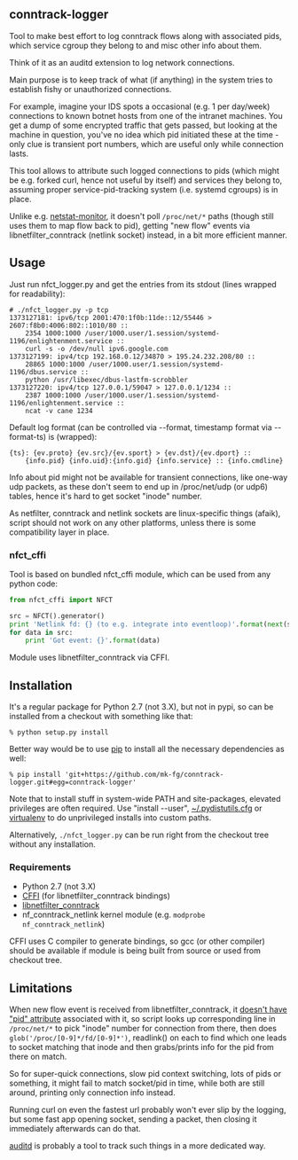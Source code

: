 conntrack-logger
--------------------

Tool to make best effort to log conntrack flows along with associated pids,
which service cgroup they belong to and misc other info about them.

Think of it as an auditd extension to log network connections.

Main purpose is to keep track of what (if anything) in the system tries to
establish fishy or unauthorized connections.

For example, imagine your IDS spots a occasional (e.g. 1 per day/week)
connections to known botnet hosts from one of the intranet machines.
You get a dump of some encrypted traffic that gets passed, but looking at the
machine in question, you've no idea which pid initiated these at the time - only
clue is transient port numbers, which are useful only while connection lasts.

This tool allows to attribute such logged connections to pids (which might be
e.g. forked curl, hence not useful by itself) and services they belong to,
assuming proper service-pid-tracking system (i.e. systemd cgroups) is in place.

Unlike e.g. [netstat-monitor](https://github.com/stalexan/netstat-monitor/), it
doesn't poll `/proc/net/*` paths (though still uses them to map flow back to
pid), getting "new flow" events via libnetfilter_conntrack (netlink socket)
instead, in a bit more efficient manner.



Usage
--------------------

Just run nfct_logger.py and get the entries from its stdout (lines wrapped for readability):

```console
# ./nfct_logger.py -p tcp
1373127181: ipv6/tcp 2001:470:1f0b:11de::12/55446 > 2607:f8b0:4006:802::1010/80 ::
	2354 1000:1000 /user/1000.user/1.session/systemd-1196/enlightenment.service ::
	curl -s -o /dev/null ipv6.google.com
1373127199: ipv4/tcp 192.168.0.12/34870 > 195.24.232.208/80 ::
	28865 1000:1000 /user/1000.user/1.session/systemd-1196/dbus.service ::
	python /usr/libexec/dbus-lastfm-scrobbler
1373127220: ipv4/tcp 127.0.0.1/59047 > 127.0.0.1/1234 ::
	2387 1000:1000 /user/1000.user/1.session/systemd-1196/enlightenment.service ::
	ncat -v cane 1234
```

Default log format (can be controlled via --format, timestamp format via --format-ts) is (wrapped):

	{ts}: {ev.proto} {ev.src}/{ev.sport} > {ev.dst}/{ev.dport} ::
		{info.pid} {info.uid}:{info.gid} {info.service} :: {info.cmdline}

Info about pid might not be available for transient connections, like one-way
udp packets, as these don't seem to end up in /proc/net/udp (or udp6) tables,
hence it's hard to get socket "inode" number.

As netfilter, conntrack and netlink sockets are linux-specific things (afaik),
script should not work on any other platforms, unless there is some
compatibility layer in place.


### nfct_cffi

Tool is based on bundled nfct_cffi module, which can be used from any python
code:

```python
from nfct_cffi import NFCT

src = NFCT().generator()
print 'Netlink fd: {} (to e.g. integrate into eventloop)'.format(next(src))
for data in src:
	print 'Got event: {}'.format(data)
```

Module uses libnetfilter_conntrack via CFFI.



Installation
--------------------

It's a regular package for Python 2.7 (not 3.X), but not in pypi, so can be
installed from a checkout with something like that:

	% python setup.py install

Better way would be to use [pip](http://pip-installer.org/) to install all the
necessary dependencies as well:

	% pip install 'git+https://github.com/mk-fg/conntrack-logger.git#egg=conntrack-logger'

Note that to install stuff in system-wide PATH and site-packages, elevated
privileges are often required.
Use "install --user",
[~/.pydistutils.cfg](http://docs.python.org/install/index.html#distutils-configuration-files)
or [virtualenv](http://pypi.python.org/pypi/virtualenv) to do unprivileged
installs into custom paths.

Alternatively, `./nfct_logger.py` can be run right from the checkout tree
without any installation.

### Requirements

* Python 2.7 (not 3.X)
* [CFFI](http://cffi.readthedocs.org) (for libnetfilter_conntrack bindings)
* [libnetfilter_conntrack](http://www.netfilter.org/projects/libnetfilter_conntrack)
* nf_conntrack_netlink kernel module (e.g. `modprobe nf_conntrack_netlink`)

CFFI uses C compiler to generate bindings, so gcc (or other compiler) should be
available if module is being built from source or used from checkout tree.



Limitations
--------------------

When new flow event is received from libnetfilter_conntrack, it
[doesn't have "pid" attribute](https://git.netfilter.org/libnetfilter_conntrack/tree/include/libnetfilter_conntrack/libnetfilter_conntrack.h#n62)
associated with it, so script looks up corresponding line in `/proc/net/*` to
pick "inode" number for connection from there, then does
`glob('/proc/[0-9]*/fd/[0-9]*')`, readlink() on each to find which one leads to
socket matching that inode and then grabs/prints info for the pid from there on
match.

So for super-quick connections, slow pid context switching, lots of pids or
something, it might fail to match socket/pid in time, while both are still
around, printing only connection info instead.

Running curl on even the fastest url probably won't ever slip by the logging,
but some fast app opening socket, sending a packet, then closing it immediately
afterwards can do that.

[auditd](https://people.redhat.com/sgrubb/audit) is probably a tool to track
such things in a more dedicated way.
